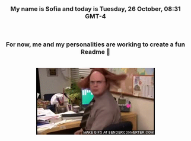 


<div align="center">
<h3 >My name is Sofia and today is Tuesday, 26 October, 08:31 GMT-4</h3><br>
<h3 >For now, me and my personalities are working to create a fun Readme 👋
</h3><br>
<img src='img/dwight.gif' alt='working...'/>
</div>
